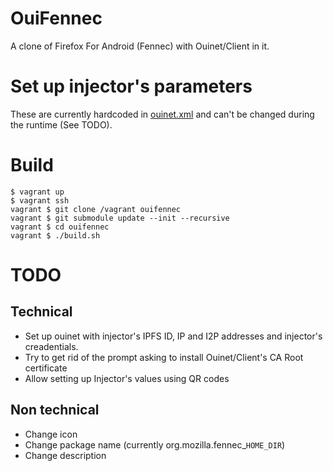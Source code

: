 # OuiFennec

A clone of Firefox For Android (Fennec) with Ouinet/Client in it.

# Set up injector's parameters

These are currently hardcoded in [ouinet.xml](https://github.com/equalitie/gecko-dev/blob/ouinet/mobile/android/app/src/main/res/values/ouinet.xml)
and can't be changed during the runtime (See TODO).

# Build

    $ vagrant up
    $ vagrant ssh
    vagrant $ git clone /vagrant ouifennec
    vagrant $ git submodule update --init --recursive
    vagrant $ cd ouifennec
    vagrant $ ./build.sh

# TODO

## Technical

* Set up ouinet with injector's IPFS ID, IP and I2P addresses and
  injector's creadentials.
* Try to get rid of the prompt asking to install Ouinet/Client's CA Root
  certificate
* Allow setting up Injector's values using QR codes

## Non technical

* Change icon
* Change package name (currently org.mozilla.fennec_`HOME_DIR`)
* Change description
